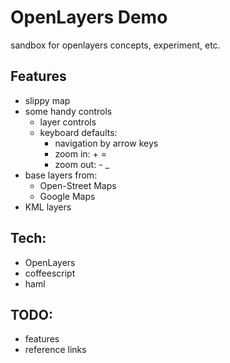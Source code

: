 # OpenLayers Demo

sandbox for openlayers concepts, experiment, etc.

## Features

- slippy map
- some handy controls
  - layer controls
  - keyboard defaults:
    - navigation by arrow keys
    - zoom in:  + =
    - zoom out: - _
- base layers from:
    - Open-Street Maps
    - Google Maps
- KML layers

## Tech:

- OpenLayers
- coffeescript
- haml

## TODO:

- features
- reference links
